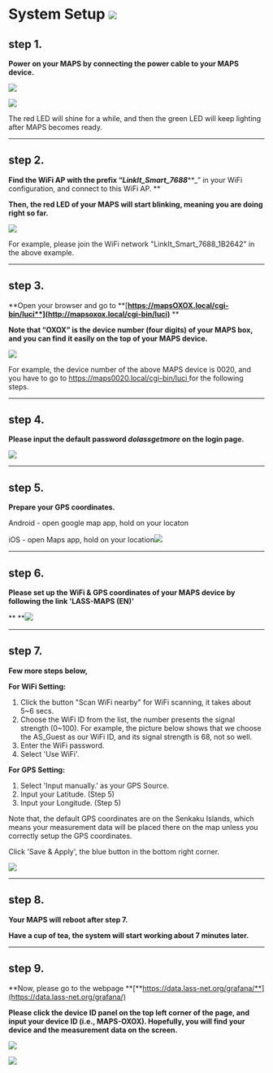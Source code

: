 # System Setup                                                                            ![](/assets/logo.png)

## step 1.

**Power on your MAPS by connecting the power cable to your MAPS device.**

![](/assets/poweron_01.png)

![](/assets/poweron_02.png)

The red LED will shine for a while, and then the green LED will keep lighting after MAPS becomes ready.

---

## step 2.

**Find the WiFi AP with the prefix “**_**LinkIt\_Smart\_7688**_**\_” in your WiFi configuration, and connect to this WiFi AP. **

**Then, the red LED of your MAPS will start blinking, meaning you are doing right so far.**

![](/assets/findap.png)

For example, please join the WiFi network "LinkIt\_Smart\_7688\_1B2642" in the above example.

---

## step 3.

**Open your browser and go to **[**https://mapsOXOX.local/cgi-bin/luci**](http://mapsoxox.local/cgi-bin/luci)** **

**Note that “OXOX” is the device number \(four digits\) of your MAPS box, and you can find it easily on the top of your MAPS device.**

![](/assets/mapssticker.png)

For example, the device number of the above MAPS device is 0020, and you have to go to [https://maps0020.local/cgi-bin/luci ](http://maps0020.local/cgi-bin/luci)for the following steps.

---

## step 4.

**Please input the default password  **_**dolassgetmore**_**  on the login page.**

![](/assets/5.1.6login.png)

---

## step 5.

**Prepare your GPS coordinates.**

Android - open google map app, hold on your locaton

iOS - open Maps app, hold on your location![](/assets/find_gps.png)

---

## step 6.

**Please set up the WiFi & GPS coordinates of your MAPS device by following the link 'LASS-MAPS \(EN\)'**

** **![](/assets/5.1.6_setting.png)

---

## step 7.

**Few more steps below,**

**For WiFi Setting:**

1. Click the button "Scan WiFi nearby" for WiFi scanning, it takes about 5~6 secs.
2. Choose the WiFi ID from the list, the number presents the signal strength \(0~100\). For example, the picture below shows that we choose the AS\_Guest as our WiFi ID, and its signal strength is 68, not so well.
3. Enter the WiFi password.
4. Select 'Use WiFi'. 

**For GPS Setting:**

1. Select 'Input manually.' as your GPS Source.
2. Input your Latitude. \(Step 5\)
3. Input your Longitude. \(Step 5\)

Note that, the default GPS coordinates are on the Senkaku Islands, which means your measurement data will be placed there on the map unless you correctly setup the GPS coordinates.

Click 'Save & Apply', the blue button in the bottom right corner.

![](/assets/5.1.6_setting_wifi_gps.png)

---

## step 8.

**Your MAPS will reboot after step 7.**

**Have a cup of tea, the system will start working about 7 minutes later.**

---

## step 9.

**Now, please go to the webpage **[**https://data.lass-net.org/grafana/**](https://data.lass-net.org/grafana/)

**Please click the device ID panel on the top left corner of the page, and input your device ID \(i.e., MAPS-OXOX\). Hopefully, you will find your device and the measurement data on the screen.**

![](/assets/grafana01.png)

![](/assets/grafana02.png)

